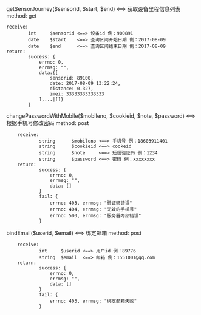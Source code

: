 getSensorJourney($sensorid, $start, $end) <==> 获取设备里程信息列表  method: get

	receive:
			int		$sensorid <==> 设备id 例：900891
			date	$start    <==> 查询区间开始日期 例：2017-08-09
			date	$end      <==> 查询区间结束日期 例：2017-08-09
	return: 
			success: { 
				errno: 0, 
				errmsg: "", 
				data:{[
					sensorid: 89100,
					date: 2017-08-09 13:22:24,
					distance: 0.327,
					imei: 33333333333333
				],...|[]} 
			}
			
changePasswordWithMobile($mobileno, $cookieid, $note, $password) <==> 根据手机号修改密码 method: post
	
		receive:
				string		$mobileno <==> 手机号 例：18603911401
				string		$cookieid <==> cookeid 
				string		$note     <==> 短信验证码 例：1234
				string		$password <==> 密码 例：xxxxxxxx
		return:
				success: {
					errno: 0,
					errmsg: "",
					data: []
				}
				fail: {
					errno: 403, errmsg: "验证码错误"
					errno: 404, errmsg: "无效的手机号"
					errno: 500, errmsg: "服务器内部错误"
				}
				
bindEmail($userid, $email) <==> 绑定邮箱 method: post

		receive: 
				int		$userid <==> 用户id 例：89776
				string	$email  <==> 邮箱 例：1551001@qq.com
		return:
				success: {
					errno: 0,
					errmsg: "",
					data: []
				}
				fail: {
					errno: 403, errmsg: "绑定邮箱失败"
				}
				